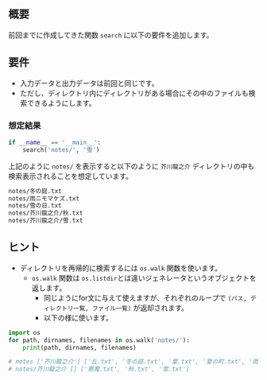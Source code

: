 ## 概要
前回までに作成してきた関数 `search` に以下の要件を追加します。

## 要件
* 入力データと出力データは前回と同じです。
* ただし、ディレクトリ内にディレクトリがある場合にその中のファイルも検索できるようにします。


### 想定結果

```python
if __name__ == '__main__':
    search('notes/', '雪')
```

上記のように `notes/` を表示すると以下のように `芥川龍之介` ディレクトリの中も検索表示されることを想定しています。

```bash
notes/冬の庭.txt
notes/雨ニモマケズ.txt
notes/雪の日.txt
notes/芥川龍之介/秋.txt
notes/芥川龍之介/雪.txt
```

## ヒント
* ディレクトリを再帰的に検索するには `os.walk` 関数を使います。
  * `os.walk` 関数は `os.listdir`とは違いジェネレータというオブジェクトを返します。
    * 同じようにfor文に与えて使えますが、それぞれのループで `(パス, ディレクトリ一覧, ファイル一覧)` が返却されます。
    * 以下の様に使います。

```python
import os
for path, dirnames, filenames in os.walk('notes/'):
    print(path, dirnames, filenames)

# notes ['芥川龍之介'] ['丘.txt', '冬の庭.txt', '夏.txt', '夏の町.txt', '雨ニモマケズ.txt', '雪の日.txt']
# notes/芥川龍之介 [] ['悪魔.txt', '秋.txt', '雪.txt']
```